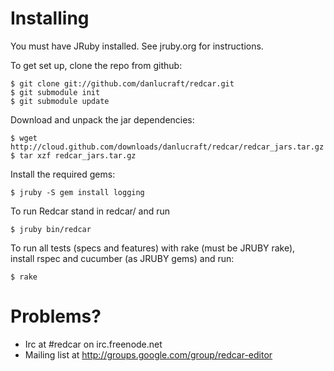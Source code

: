 
Installing
==========

You must have JRuby installed. See jruby.org for instructions.

To get set up, clone the repo from github:

    $ git clone git://github.com/danlucraft/redcar.git
    $ git submodule init
    $ git submodule update

Download and unpack the jar dependencies:

    $ wget http://cloud.github.com/downloads/danlucraft/redcar/redcar_jars.tar.gz
    $ tar xzf redcar_jars.tar.gz

Install the required gems:

    $ jruby -S gem install logging

To run Redcar stand in redcar/ and run

    $ jruby bin/redcar

To run all tests (specs and features) with rake (must be JRUBY rake),  
install rspec and cucumber (as JRUBY gems) and run:

    $ rake

Problems?
=========

 * Irc at #redcar on irc.freenode.net
 * Mailing list at http://groups.google.com/group/redcar-editor

